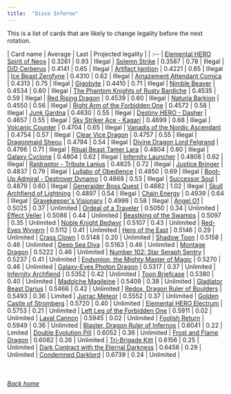 ```yaml
---
title:  "Disco Inferno"
---
```


This is a list of cards that are likely to change legality before the next rotation.

| Card name | Average | Last | Projected legality |
| :-- |
[Elemental HERO Spirit of Neos](https://db.ygoprodeck.com/card/?search=Elemental%20HERO%20Spirit%20of%20Neos) | 0.3261 | 0.93 | Illegal |
[Solemn Strike](https://db.ygoprodeck.com/card/?search=Solemn%20Strike) | 0.3587 | 0.78 | Illegal |
[D/D Cerberus](https://db.ygoprodeck.com/card/?search=D/D%20Cerberus) | 0.4141 | 0.65 | Illegal |
[Artifact Ignition](https://db.ygoprodeck.com/card/?search=Artifact%20Ignition) | 0.4221 | 0.65 | Illegal |
[Ice Beast Zerofyne](https://db.ygoprodeck.com/card/?search=Ice%20Beast%20Zerofyne) | 0.4310 | 0.62 | Illegal |
[Amazement Attendant Comica](https://db.ygoprodeck.com/card/?search=Amazement%20Attendant%20Comica) | 0.4313 | 0.75 | Illegal |
[Gigobyte](https://db.ygoprodeck.com/card/?search=Gigobyte) | 0.4410 | 0.71 | Illegal |
[Nimble Beaver](https://db.ygoprodeck.com/card/?search=Nimble%20Beaver) | 0.4534 | 0.60 | Illegal |
[The Phantom Knights of Rusty Bardiche](https://db.ygoprodeck.com/card/?search=The%20Phantom%20Knights%20of%20Rusty%20Bardiche) | 0.4535 | 0.59 | Illegal |
[Red Rising Dragon](https://db.ygoprodeck.com/card/?search=Red%20Rising%20Dragon) | 0.4539 | 0.60 | Illegal |
[Naturia Barkion](https://db.ygoprodeck.com/card/?search=Naturia%20Barkion) | 0.4550 | 0.56 | Illegal |
[Right Arm of the Forbidden One](https://db.ygoprodeck.com/card/?search=Right%20Arm%20of%20the%20Forbidden%20One) | 0.4572 | 0.58 | Illegal |
[Junk Gardna](https://db.ygoprodeck.com/card/?search=Junk%20Gardna) | 0.4630 | 0.55 | Illegal |
[Destiny HERO - Dasher](https://db.ygoprodeck.com/card/?search=Destiny%20HERO%20-%20Dasher) | 0.4657 | 0.55 | Illegal |
[Sky Striker Ace - Kagari](https://db.ygoprodeck.com/card/?search=Sky%20Striker%20Ace%20-%20Kagari) | 0.4699 | 0.68 | Illegal |
[Volcanic Counter](https://db.ygoprodeck.com/card/?search=Volcanic%20Counter) | 0.4704 | 0.65 | Illegal |
[Vanadis of the Nordic Ascendant](https://db.ygoprodeck.com/card/?search=Vanadis%20of%20the%20Nordic%20Ascendant) | 0.4754 | 0.57 | Illegal |
[Clear Vice Dragon](https://db.ygoprodeck.com/card/?search=Clear%20Vice%20Dragon) | 0.4757 | 0.55 | Illegal |
[Dragonmaid Sheou](https://db.ygoprodeck.com/card/?search=Dragonmaid%20Sheou) | 0.4794 | 0.54 | Illegal |
[Divine Dragon Lord Felgrand](https://db.ygoprodeck.com/card/?search=Divine%20Dragon%20Lord%20Felgrand) | 0.4796 | 0.71 | Illegal |
[Ritual Beast Tamer Lara](https://db.ygoprodeck.com/card/?search=Ritual%20Beast%20Tamer%20Lara) | 0.4804 | 0.60 | Illegal |
[Galaxy Cyclone](https://db.ygoprodeck.com/card/?search=Galaxy%20Cyclone) | 0.4804 | 0.62 | Illegal |
[Infernity Launcher](https://db.ygoprodeck.com/card/?search=Infernity%20Launcher) | 0.4808 | 0.62 | Illegal |
[Raidraptor - Tribute Lanius](https://db.ygoprodeck.com/card/?search=Raidraptor%20-%20Tribute%20Lanius) | 0.4825 | 0.72 | Illegal |
[Justice Bringer](https://db.ygoprodeck.com/card/?search=Justice%20Bringer) | 0.4837 | 0.79 | Illegal |
[Lullaby of Obedience](https://db.ygoprodeck.com/card/?search=Lullaby%20of%20Obedience) | 0.4850 | 0.69 | Illegal |
[Boot-Up Admiral - Destroyer Dynamo](https://db.ygoprodeck.com/card/?search=Boot-Up%20Admiral%20-%20Destroyer%20Dynamo) | 0.4868 | 0.53 | Illegal |
[Successor Soul](https://db.ygoprodeck.com/card/?search=Successor%20Soul) | 0.4879 | 0.60 | Illegal |
[Generaider Boss Quest](https://db.ygoprodeck.com/card/?search=Generaider%20Boss%20Quest) | 0.4882 | 1.02 | Illegal |
[Skull Archfiend of Lightning](https://db.ygoprodeck.com/card/?search=Skull%20Archfiend%20of%20Lightning) | 0.4897 | 0.54 | Illegal |
[Chain Energy](https://db.ygoprodeck.com/card/?search=Chain%20Energy) | 0.4939 | 0.64 | Illegal |
[Gravekeeper's Visionary](https://db.ygoprodeck.com/card/?search=Gravekeeper's%20Visionary) | 0.4998 | 0.58 | Illegal |
[Angel O1](https://db.ygoprodeck.com/card/?search=Angel%20O1) | 0.5025 | 0.37 | Unlimited |
[Ordeal of a Traveler](https://db.ygoprodeck.com/card/?search=Ordeal%20of%20a%20Traveler) | 0.5050 | 0.34 | Unlimited |
[Effect Veiler](https://db.ygoprodeck.com/card/?search=Effect%20Veiler) | 0.5086 | 0.44 | Unlimited |
[Beastking of the Swamps](https://db.ygoprodeck.com/card/?search=Beastking%20of%20the%20Swamps) | 0.5097 | 0.35 | Unlimited |
[Noble Knight Bedwyr](https://db.ygoprodeck.com/card/?search=Noble%20Knight%20Bedwyr) | 0.5107 | 0.43 | Unlimited |
[Red-Eyes Wyvern](https://db.ygoprodeck.com/card/?search=Red-Eyes%20Wyvern) | 0.5112 | 0.41 | Unlimited |
[Hero of the East](https://db.ygoprodeck.com/card/?search=Hero%20of%20the%20East) | 0.5146 | 0.29 | Unlimited |
[Crass Clown](https://db.ygoprodeck.com/card/?search=Crass%20Clown) | 0.5148 | 0.20 | Unlimited |
[Shadow Toon](https://db.ygoprodeck.com/card/?search=Shadow%20Toon) | 0.5158 | 0.46 | Unlimited |
[Deep Sea Diva](https://db.ygoprodeck.com/card/?search=Deep%20Sea%20Diva) | 0.5163 | 0.46 | Unlimited |
[Montage Dragon](https://db.ygoprodeck.com/card/?search=Montage%20Dragon) | 0.5222 | 0.46 | Unlimited |
[Number 102: Star Seraph Sentry](https://db.ygoprodeck.com/card/?search=Number%20102:%20Star%20Seraph%20Sentry) | 0.5237 | 0.41 | Unlimited |
[Endymion, the Mighty Master of Magic](https://db.ygoprodeck.com/card/?search=Endymion,%20the%20Mighty%20Master%20of%20Magic) | 0.5270 | 0.46 | Unlimited |
[Galaxy-Eyes Photon Dragon](https://db.ygoprodeck.com/card/?search=Galaxy-Eyes%20Photon%20Dragon) | 0.5317 | 0.37 | Unlimited |
[Infernity Archfiend](https://db.ygoprodeck.com/card/?search=Infernity%20Archfiend) | 0.5352 | 0.42 | Unlimited |
[Toon Briefcase](https://db.ygoprodeck.com/card/?search=Toon%20Briefcase) | 0.5380 | 0.40 | Unlimited |
[Madolche Magileine](https://db.ygoprodeck.com/card/?search=Madolche%20Magileine) | 0.5409 | 0.38 | Unlimited |
[Gladiator Beast Darius](https://db.ygoprodeck.com/card/?search=Gladiator%20Beast%20Darius) | 0.5466 | 0.42 | Unlimited |
[Redox, Dragon Ruler of Boulders](https://db.ygoprodeck.com/card/?search=Redox,%20Dragon%20Ruler%20of%20Boulders) | 0.5493 | 0.36 | Limited |
[Jurrac Meteor](https://db.ygoprodeck.com/card/?search=Jurrac%20Meteor) | 0.5552 | 0.37 | Unlimited |
[Golden Castle of Stromberg](https://db.ygoprodeck.com/card/?search=Golden%20Castle%20of%20Stromberg) | 0.5720 | 0.40 | Unlimited |
[Elemental HERO Electrum](https://db.ygoprodeck.com/card/?search=Elemental%20HERO%20Electrum) | 0.5753 | 0.21 | Unlimited |
[Left Leg of the Forbidden One](https://db.ygoprodeck.com/card/?search=Left%20Leg%20of%20the%20Forbidden%20One) | 0.5911 | 0.02 | Unlimited |
[Laval Cannon](https://db.ygoprodeck.com/card/?search=Laval%20Cannon) | 0.5945 | 0.02 | Unlimited |
[Foolish Return](https://db.ygoprodeck.com/card/?search=Foolish%20Return) | 0.5949 | 0.36 | Unlimited |
[Blaster, Dragon Ruler of Infernos](https://db.ygoprodeck.com/card/?search=Blaster,%20Dragon%20Ruler%20of%20Infernos) | 0.6041 | 0.22 | Limited |
[Double Evolution Pill](https://db.ygoprodeck.com/card/?search=Double%20Evolution%20Pill) | 0.6052 | 0.36 | Unlimited |
[Frost and Flame Dragon](https://db.ygoprodeck.com/card/?search=Frost%20and%20Flame%20Dragon) | 0.6082 | 0.26 | Unlimited |
[Tri-Brigade Kitt](https://db.ygoprodeck.com/card/?search=Tri-Brigade%20Kitt) | 0.6156 | 0.25 | Unlimited |
[Dark Contract with the Eternal Darkness](https://db.ygoprodeck.com/card/?search=Dark%20Contract%20with%20the%20Eternal%20Darkness) | 0.6456 | 0.29 | Unlimited |
[Condemned Darklord](https://db.ygoprodeck.com/card/?search=Condemned%20Darklord) | 0.6739 | 0.24 | Unlimited |

<br>

###### [Back home](index)